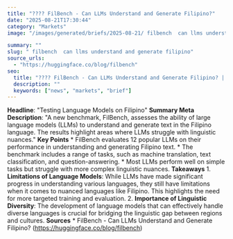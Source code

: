 ```yaml
---
title: "???? FilBench - Can LLMs Understand and Generate Filipino?"
date: "2025-08-21T17:30:44"
category: "Markets"
image: "/images/generated/briefs/2025-08-21/ filbench  can llms understand and generate filipino.jpg"

summary: ""
slug: " filbench  can llms understand and generate filipino"
source_urls:
  - "https://huggingface.co/blog/filbench"
seo:
  title: "???? FilBench - Can LLMs Understand and Generate Filipino? | Hash n Hedge"
  description: ""
  keywords: ["news", "markets", "brief"]
---
```

**Headline**: "Testing Language Models on Filipino"  **Summary Meta Description**: "A new benchmark, FilBench, assesses the ability of large language models (LLMs) to understand and generate text in the Filipino language. The results highlight areas where LLMs struggle with linguistic nuances."  **Key Points**  * FilBench evaluates 12 popular LLMs on their performance in understanding and generating Filipino text. * The benchmark includes a range of tasks, such as machine translation, text classification, and question-answering. * Most LLMs perform well on simple tasks but struggle with more complex linguistic nuances.  **Takeaways**  1. **Limitations of Language Models**: While LLMs have made significant progress in understanding various languages, they still have limitations when it comes to nuanced languages like Filipino. This highlights the need for more targeted training and evaluation. 2. **Importance of Linguistic Diversity**: The development of language models that can effectively handle diverse languages is crucial for bridging the linguistic gap between regions and cultures.  **Sources**  * FilBench - Can LLMs Understand and Generate Filipino? (https://huggingface.co/blog/filbench) 
